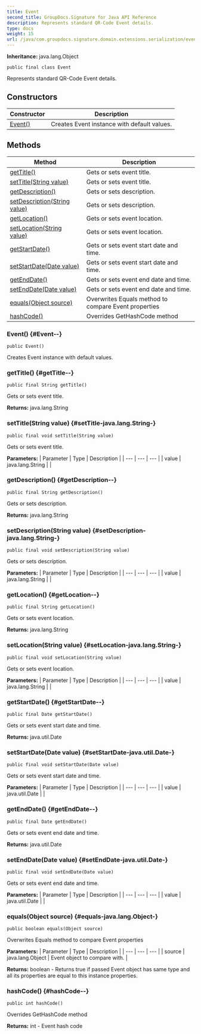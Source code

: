 ```yaml
---
title: Event
second_title: GroupDocs.Signature for Java API Reference
description: Represents standard QR-Code Event details.
type: docs
weight: 15
url: /java/com.groupdocs.signature.domain.extensions.serialization/event/
---
```

**Inheritance:**
java.lang.Object
```
public final class Event
```

Represents standard QR-Code Event details.
## Constructors

| Constructor | Description |
| --- | --- |
| [Event()](#Event--) | Creates Event instance with default values. |
## Methods

| Method | Description |
| --- | --- |
| [getTitle()](#getTitle--) | Gets or sets event title. |
| [setTitle(String value)](#setTitle-java.lang.String-) | Gets or sets event title. |
| [getDescription()](#getDescription--) | Gets or sets description. |
| [setDescription(String value)](#setDescription-java.lang.String-) | Gets or sets description. |
| [getLocation()](#getLocation--) | Gets or sets event location. |
| [setLocation(String value)](#setLocation-java.lang.String-) | Gets or sets event location. |
| [getStartDate()](#getStartDate--) | Gets or sets event start date and time. |
| [setStartDate(Date value)](#setStartDate-java.util.Date-) | Gets or sets event start date and time. |
| [getEndDate()](#getEndDate--) | Gets or sets event end date and time. |
| [setEndDate(Date value)](#setEndDate-java.util.Date-) | Gets or sets event end date and time. |
| [equals(Object source)](#equals-java.lang.Object-) | Overwrites Equals method to compare Event properties |
| [hashCode()](#hashCode--) | Overrides GetHashCode method |
### Event() {#Event--}
```
public Event()
```


Creates Event instance with default values.

### getTitle() {#getTitle--}
```
public final String getTitle()
```


Gets or sets event title.

**Returns:**
java.lang.String
### setTitle(String value) {#setTitle-java.lang.String-}
```
public final void setTitle(String value)
```


Gets or sets event title.

**Parameters:**
| Parameter | Type | Description |
| --- | --- | --- |
| value | java.lang.String |  |

### getDescription() {#getDescription--}
```
public final String getDescription()
```


Gets or sets description.

**Returns:**
java.lang.String
### setDescription(String value) {#setDescription-java.lang.String-}
```
public final void setDescription(String value)
```


Gets or sets description.

**Parameters:**
| Parameter | Type | Description |
| --- | --- | --- |
| value | java.lang.String |  |

### getLocation() {#getLocation--}
```
public final String getLocation()
```


Gets or sets event location.

**Returns:**
java.lang.String
### setLocation(String value) {#setLocation-java.lang.String-}
```
public final void setLocation(String value)
```


Gets or sets event location.

**Parameters:**
| Parameter | Type | Description |
| --- | --- | --- |
| value | java.lang.String |  |

### getStartDate() {#getStartDate--}
```
public final Date getStartDate()
```


Gets or sets event start date and time.

**Returns:**
java.util.Date
### setStartDate(Date value) {#setStartDate-java.util.Date-}
```
public final void setStartDate(Date value)
```


Gets or sets event start date and time.

**Parameters:**
| Parameter | Type | Description |
| --- | --- | --- |
| value | java.util.Date |  |

### getEndDate() {#getEndDate--}
```
public final Date getEndDate()
```


Gets or sets event end date and time.

**Returns:**
java.util.Date
### setEndDate(Date value) {#setEndDate-java.util.Date-}
```
public final void setEndDate(Date value)
```


Gets or sets event end date and time.

**Parameters:**
| Parameter | Type | Description |
| --- | --- | --- |
| value | java.util.Date |  |

### equals(Object source) {#equals-java.lang.Object-}
```
public boolean equals(Object source)
```


Overwrites Equals method to compare Event properties

**Parameters:**
| Parameter | Type | Description |
| --- | --- | --- |
| source | java.lang.Object | Event object to compare with. |

**Returns:**
boolean - Returns true if passed Event object has same type and all its properties are equal to this instance properties.
### hashCode() {#hashCode--}
```
public int hashCode()
```


Overrides GetHashCode method

**Returns:**
int - Event hash code
